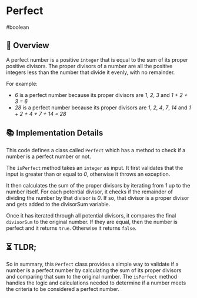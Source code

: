 Perfect
===

#boolean

## 📑 Overview

A perfect number is a positive `integer` that is equal to the sum of its proper positive divisors.
The proper divisors of a number are all the positive integers less than the number that divide it evenly, with no remainder.

For example:

- _6_ is a perfect number because its proper divisors are _1_, _2_, _3_ and _1 + 2 + 3 = 6_
- _28_ is a perfect number because its proper divisors are _1_, _2_, _4_, _7_, _14_ and _1 + 2 + 4 + 7 + 14 = 28_

## 📚 Implementation Details

This code defines a class called `Perfect` which has a method to check if a number is a perfect number or not.

The `isPerfect` method takes an `integer` as input.
It first validates that the input is greater than or equal to _0_, otherwise it throws an exception.

It then calculates the sum of the proper divisors by iterating from _1_ up to the number itself.
For each potential divisor, it checks if the remainder of dividing the number by that divisor is _0_.
If so, that divisor is a proper divisor and gets added to the divisorSum variable.

Once it has iterated through all potential divisors, it compares the final `divisorSum` to the original number.
If they are equal, then the number is perfect and it returns `true`.
Otherwise it returns `false`.

## ⏳ TLDR;

So in summary, this `Perfect` class provides a simple way to validate if a number is a perfect number by calculating the sum of its proper divisors and comparing that sum to the original number.
The `isPerfect` method handles the logic and calculations needed to determine if a number meets the criteria to be considered a perfect number.
